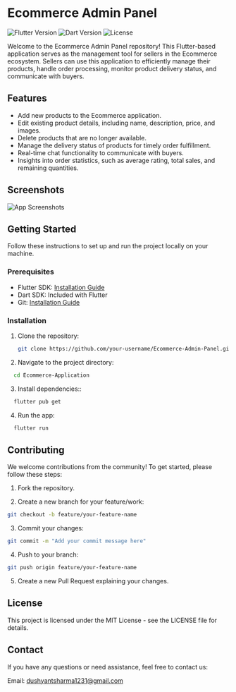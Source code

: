 # Ecommerce Admin Panel

![Flutter Version](https://img.shields.io/badge/flutter-v2.5.0-blue?logo=flutter)
![Dart Version](https://img.shields.io/badge/dart-v2.14.0-blue?logo=dart)
![License](https://img.shields.io/badge/license-MIT-green)

Welcome to the Ecommerce Admin Panel repository! This Flutter-based application serves as the management tool for sellers in the Ecommerce ecosystem. Sellers can use this application to efficiently manage their products, handle order processing, monitor product delivery status, and communicate with buyers.

## Features

- Add new products to the Ecommerce application.
- Edit existing product details, including name, description, price, and images.
- Delete products that are no longer available.
- Manage the delivery status of products for timely order fulfillment.
- Real-time chat functionality to communicate with buyers.
- Insights into order statistics, such as average rating, total sales, and remaining quantities.

## Screenshots

![App Screenshots](screenshots/screenshot_collage.png)

## Getting Started

Follow these instructions to set up and run the project locally on your machine.

### Prerequisites

- Flutter SDK: [Installation Guide](https://flutter.dev/docs/get-started/install)
- Dart SDK: Included with Flutter
- Git: [Installation Guide](https://git-scm.com/book/en/v2/Getting-Started-Installing-Git)

### Installation

1. Clone the repository:

   ```bash
   git clone https://github.com/your-username/Ecommerce-Admin-Panel.git
   ```
2. Navigate to the project directory:
   
  ```bash
    cd Ecommerce-Application
   ```
3. Install dependencies::
   
  ```bash
    flutter pub get
  ```

4. Run the app:
   
  ```bash
    flutter run
  ```

## Contributing
We welcome contributions from the community! To get started, please follow these steps:

1. Fork the repository.

2. Create a new branch for your feature/work:
  ```bash
  git checkout -b feature/your-feature-name
  ```

3. Commit your changes:
  ```bash
  git commit -m "Add your commit message here"
  ```

4. Push to your branch:
  ```bash
  git push origin feature/your-feature-name
  ```

5. Create a new Pull Request explaining your changes.


## License
This project is licensed under the MIT License - see the LICENSE file for details.


## Contact
If you have any questions or need assistance, feel free to contact us:

Email: dushyantsharma1231@gmail.com
